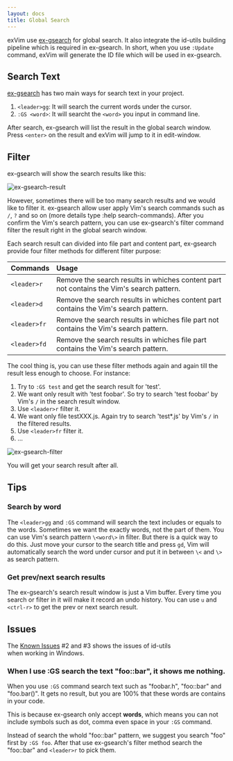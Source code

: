 ```yaml
---
layout: docs
title: Global Search
---
```


exVim use [ex-gsearch](http://github.com/exvim/ex-gsearch) for global search. It also 
integrate the id-utils building pipeline which is required in ex-gsearch. In short, 
when you use `:Update` command, exVim will generate the ID file which will be used in 
ex-gsearch. 

## Search Text

[ex-gsearch](http://github.com/exvim/ex-gsearch) has two main ways for search text in 
your project.

 1. `<leader>gg`: It will search the current words under the cursor.
 1. `:GS <word>`: It will searcht the `<word>` you input in command line.

After search, ex-gsearch will list the result in the global search window. Press `<enter>`
on the result and exVim will jump to it in edit-window.

## Filter

ex-gsearch will show the search results like this:

![ex-gsearch-result]({{site.url}}/docs/images/ex-gsearch-result.png)

However, sometimes there will be too many search results and we would like to filter it.
ex-gsearch allow user apply Vim's search commands such as `/`, `?` and so on (more details type :help search-commands).
After you confirm the Vim's search pattern, you can use ex-gsearch's filter command filter the
result right in the global search window.

Each search result can divided into file part and content part, ex-gsearch 
provide four filter methods for different filter purpose: 

| Commands         | Usage                                                                                                |
| :--------------- | :--------------------------------------------------------------------------------------------------- |
| `<leader>r`      | Remove the search results in whiches content part not contains the Vim's search pattern.             |
| `<leader>d`      | Remove the search results in whiches content part contains the Vim's search pattern.                 |
| `<leader>fr`     | Remove the search results in whiches file part not contains the Vim's search pattern.                |
| `<leader>fd`     | Remove the search results in whiches file part contains the Vim's search pattern.                    |

The cool thing is, you can use these filter methods again and again till the result less 
enough to choose. For instance: 

 1. Try to `:GS test` and get the search result for 'test'. 
 1. We want only result with 'test foobar'. So try to search 'test foobar' by Vim's `/` in the search result window.
 1. Use `<leader>r` filter it.
 1. We want only file testXXX.js. Again try to search 'test\*.js' by Vim's `/` in the filtered results.
 1. Use `<leader>fr` filter it.
 1. ...

![ex-gsearch-filter]({{site.url}}/docs/images/ex-gsearch-filter.png)

You will get your search result after all.

## Tips

### Search by word

The `<leader>gg` and `:GS` command will search the text includes or equals to the words.
Sometimes we want the exactly words, not the part of them. You can use Vim's search pattern 
`\<word\>` in filter. But there is a quick way to do this. Just move your cursor to the search
title and press `gd`, Vim will automatically search the word under cursor and put it in between
`\<` and `\>` as search pattern.

### Get prev/next search results

The ex-gsearch's search result window is just a Vim buffer. Every time you search or filter
in it will make it record an undo history. You can use `u` and `<ctrl-r>` to get the prev or
next search result.

## Issues

The [Known Issues]({{site.url}}/docs/known-issues) #2 and #3 shows the issues of id-utils  
when working in Windows.

### When I use :GS search the text "foo::bar", it shows me nothing.

When you use `:GS` command search text such as "foobar.h", "foo::bar" and "foo.bar()".
It gets no result, but you are 100% that these words are contains in your code.

This is because ex-gsearch only accept **words**, which means you can not include symbols such as 
dot, comma even space in your `:GS` command.  

Instead of search the whold "foo::bar" pattern, we suggest you search "foo" first by `:GS foo`.
After that use ex-gsearch's filter method search the "foo::bar" and `<leader>r` to pick them.
